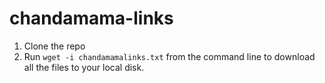 # chandamama-links
1. Clone the repo
2. Run `wget -i chandamamalinks.txt` from the command line to download all the files to your local disk.
